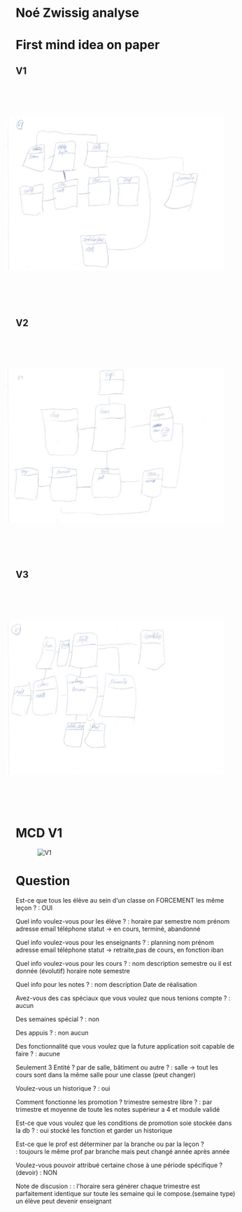# Noé Zwissig analyse

# First mind idea on paper
## V1
<img src="./img/V1.jpg" alt="V1" style=" margin-left: 50px; height: 500px; transform: rotate(90deg);"/>

## V2
<img src="./img/V2.jpg" alt="V2" style=" margin-left: 50px; height: 500px; transform: rotate(90deg);"/>

## V3
<img src="./img/V3.jpg" alt="V3" style=" margin-left: 50px; height: 500px; transform: rotate(90deg);"/>

# MCD V1
<img src="./img/SQL1Prj1MCDNoéZwissig.jpg" alt="V1" style=" margin-left: 50px; height: 500px;"/>

# Question
Est-ce que tous les élève au sein d'un classe on FORCEMENT les même leçon ?
: OUI

Quel info voulez-vous pour les élève ?
: horaire par semestre
nom
prénom
adresse
email
téléphone
statut -> en cours, terminé, abandonné
  
Quel info voulez-vous pour les enseignants ?
: planning
nom
prénom
adresse
email
téléphone
statut -> retraite,pas de cours, en fonction
iban

Quel info voulez-vous pour les cours ?
: nom
description
semestre ou il est donnée (évolutif)
horaire
note
semestre 

Quel info pour les notes ?
: nom
description
Date de réalisation

Avez-vous des cas spéciaux que vous voulez que nous tenions compte ? 
: aucun 

Des semaines spécial ?
: non

Des appuis ?
: non aucun

Des fonctionnalité que vous voulez que la future application soit capable de faire ?
: aucune

Seulement 3 Entité ? par de salle, bâtiment ou autre ? 
: salle -> tout les cours sont dans la même salle pour une classe (peut changer) 
  
Voulez-vous un historique ?
: oui

Comment fonctionne les promotion ? trimestre semestre libre ? 
: par trimestre et moyenne de toute les notes supérieur a 4 et module validé

Est-ce que vous voulez que les conditions de promotion soie stockée dans la db ? 
: oui stocké les fonction
et garder un historique

Est-ce que le prof est déterminer par la branche ou par la leçon ?  
: toujours le même prof par branche
mais peut changé année après année

Voulez-vous pouvoir attribué certaine chose à une période spécifique ? (devoir)
: NON

Note de discusion :
: l'horaire sera générer 
chaque trimestre est parfaitement identique sur toute les semaine  qui le compose.(semaine type)
un élève peut devenir enseignant
